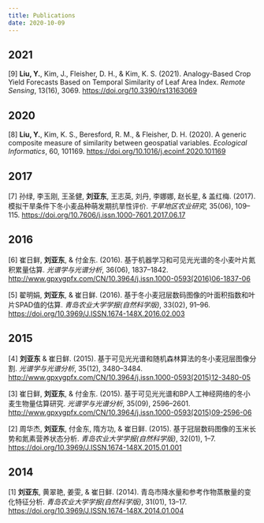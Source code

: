 ```yaml
---
title: Publications
date: 2020-10-09
---
```


## 2021

[9] **Liu, Y.**, Kim, J., Fleisher, D. H., & Kim, K. S. (2021). Analogy-Based Crop Yield Forecasts Based on Temporal Similarity of Leaf Area Index. *Remote Sensing*, 13(16), 3069. https://doi.org/10.3390/rs13163069

## 2020

[8] **Liu, Y.**, Kim, K. S., Beresford, R. M., & Fleisher, D. H. (2020). A generic composite measure of similarity between geospatial variables. *Ecological Informatics*, 60, 101169. https://doi.org/10.1016/j.ecoinf.2020.101169

## 2017

[7] 孙绿, 李玉刚, 王圣健, **刘亚东**, 王志英, 刘丹, 李娜娜, 赵长星, & 盖红梅. (2017). 模拟干旱条件下冬小麦品种萌发期抗旱性评价. *干旱地区农业研究*, 35(06), 109–115. https://doi.org/10.7606/j.issn.1000-7601.2017.06.17

## 2016

[6] 崔日鲜, **刘亚东**, & 付金东. (2016). 基于机器学习和可见光光谱的冬小麦叶片氮积累量估算. *光谱学与光谱分析*, 36(06), 1837–1842. http://www.gpxygpfx.com/CN/10.3964/j.issn.1000-0593(2016)06-1837-06

[5] 翟明娟, **刘亚东**, & 崔日鲜. (2016). 基于冬小麦冠层数码图像的叶面积指数和叶片SPAD值的估算. *青岛农业大学学报(自然科学版)*, 33(02), 91–96. https://doi.org/10.3969/J.ISSN.1674-148X.2016.02.003

## 2015

[4] **刘亚东** & 崔日鲜. (2015). 基于可见光光谱和随机森林算法的冬小麦冠层图像分割. *光谱学与光谱分析*, 35(12), 3480–3484. http://www.gpxygpfx.com/CN/10.3964/j.issn.1000-0593(2015)12-3480-05

[3] 崔日鲜, **刘亚东**, & 付金东. (2015). 基于可见光光谱和BP人工神经网络的冬小麦生物量估算研究. *光谱学与光谱分析*, 35(09), 2596–2601. http://www.gpxygpfx.com/CN/10.3964/j.issn.1000-0593(2015)09-2596-06

[2] 周华杰, **刘亚东**, 付金东, 隋方功, & 崔日鲜. (2015). 基于冠层数码图像的玉米长势和氮素营养状态分析. *青岛农业大学学报(自然科学版)*, 32(01), 1–7. https://doi.org/10.3969/J.ISSN.1674-148X.2015.01.001

## 2014

[1] **刘亚东**, 黄翠艳, 姜雯, & 崔日鲜. (2014). 青岛市降水量和参考作物蒸散量的变化特征分析. *青岛农业大学学报(自然科学版)*, 31(01), 13–17. https://doi.org/10.3969/J.ISSN.1674-148X.2014.01.004
